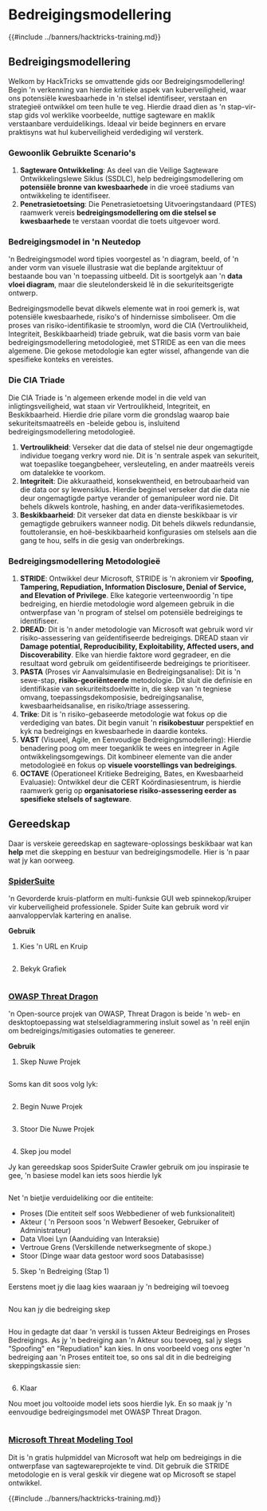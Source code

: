 # Bedreigingsmodellering

{{#include ../banners/hacktricks-training.md}}

## Bedreigingsmodellering

Welkom by HackTricks se omvattende gids oor Bedreigingsmodellering! Begin 'n verkenning van hierdie kritieke aspek van kuberveiligheid, waar ons potensiële kwesbaarhede in 'n stelsel identifiseer, verstaan en strategieë ontwikkel om teen hulle te veg. Hierdie draad dien as 'n stap-vir-stap gids vol werklike voorbeelde, nuttige sagteware en maklik verstaanbare verduidelikings. Ideaal vir beide beginners en ervare praktisyns wat hul kuberveiligheid verdediging wil versterk.

### Gewoonlik Gebruikte Scenario's

1. **Sagteware Ontwikkeling**: As deel van die Veilige Sagteware Ontwikkelingslewe Siklus (SSDLC), help bedreigingsmodellering om **potensiële bronne van kwesbaarhede** in die vroeë stadiums van ontwikkeling te identifiseer.
2. **Penetrasietoetsing**: Die Penetrasietoetsing Uitvoeringstandaard (PTES) raamwerk vereis **bedreigingsmodellering om die stelsel se kwesbaarhede** te verstaan voordat die toets uitgevoer word.

### Bedreigingsmodel in 'n Neutedop

'n Bedreigingsmodel word tipies voorgestel as 'n diagram, beeld, of 'n ander vorm van visuele illustrasie wat die beplande argitektuur of bestaande bou van 'n toepassing uitbeeld. Dit is soortgelyk aan 'n **data vloei diagram**, maar die sleutelonderskeid lê in die sekuriteitsgerigte ontwerp.

Bedreigingsmodelle bevat dikwels elemente wat in rooi gemerk is, wat potensiële kwesbaarhede, risiko's of hindernisse simboliseer. Om die proses van risiko-identifikasie te stroomlyn, word die CIA (Vertroulikheid, Integriteit, Beskikbaarheid) triade gebruik, wat die basis vorm van baie bedreigingsmodellering metodologieë, met STRIDE as een van die mees algemene. Die gekose metodologie kan egter wissel, afhangende van die spesifieke konteks en vereistes.

### Die CIA Triade

Die CIA Triade is 'n algemeen erkende model in die veld van inligtingsveiligheid, wat staan vir Vertroulikheid, Integriteit, en Beskikbaarheid. Hierdie drie pilare vorm die grondslag waarop baie sekuriteitsmaatreëls en -beleide gebou is, insluitend bedreigingsmodellering metodologieë.

1. **Vertroulikheid**: Verseker dat die data of stelsel nie deur ongemagtigde individue toegang verkry word nie. Dit is 'n sentrale aspek van sekuriteit, wat toepaslike toegangbeheer, versleuteling, en ander maatreëls vereis om datalekke te voorkom.
2. **Integriteit**: Die akkuraatheid, konsekwentheid, en betroubaarheid van die data oor sy lewensiklus. Hierdie beginsel verseker dat die data nie deur ongemagtigde partye verander of gemanipuleer word nie. Dit behels dikwels kontrole, hashing, en ander data-verifikasiemetodes.
3. **Beskikbaarheid**: Dit verseker dat data en dienste beskikbaar is vir gemagtigde gebruikers wanneer nodig. Dit behels dikwels redundansie, fouttoleransie, en hoë-beskikbaarheid konfigurasies om stelsels aan die gang te hou, selfs in die gesig van onderbrekings.

### Bedreigingsmodellering Metodologieë

1. **STRIDE**: Ontwikkel deur Microsoft, STRIDE is 'n akroniem vir **Spoofing, Tampering, Repudiation, Information Disclosure, Denial of Service, and Elevation of Privilege**. Elke kategorie verteenwoordig 'n tipe bedreiging, en hierdie metodologie word algemeen gebruik in die ontwerpfase van 'n program of stelsel om potensiële bedreigings te identifiseer.
2. **DREAD**: Dit is 'n ander metodologie van Microsoft wat gebruik word vir risiko-assessering van geïdentifiseerde bedreigings. DREAD staan vir **Damage potential, Reproducibility, Exploitability, Affected users, and Discoverability**. Elke van hierdie faktore word gegradeer, en die resultaat word gebruik om geïdentifiseerde bedreigings te prioritiseer.
3. **PASTA** (Proses vir Aanvalsimulasie en Bedreigingsanalise): Dit is 'n sewe-stap, **risiko-georiënteerde** metodologie. Dit sluit die definisie en identifikasie van sekuriteitsdoelwitte in, die skep van 'n tegniese omvang, toepassingsdekomposisie, bedreigingsanalise, kwesbaarheidsanalise, en risiko/triage assessering.
4. **Trike**: Dit is 'n risiko-gebaseerde metodologie wat fokus op die verdediging van bates. Dit begin vanuit 'n **risikobestuur** perspektief en kyk na bedreigings en kwesbaarhede in daardie konteks.
5. **VAST** (Visueel, Agile, en Eenvoudige Bedreigingsmodellering): Hierdie benadering poog om meer toeganklik te wees en integreer in Agile ontwikkelingsomgewings. Dit kombineer elemente van die ander metodologieë en fokus op **visuele voorstellings van bedreigings**.
6. **OCTAVE** (Operationeel Kritieke Bedreiging, Bates, en Kwesbaarheid Evaluasie): Ontwikkel deur die CERT Koördinasiesentrum, is hierdie raamwerk gerig op **organisatoriese risiko-assessering eerder as spesifieke stelsels of sagteware**.

## Gereedskap

Daar is verskeie gereedskap en sagteware-oplossings beskikbaar wat kan **help** met die skepping en bestuur van bedreigingsmodelle. Hier is 'n paar wat jy kan oorweeg.

### [SpiderSuite](https://github.com/3nock/SpiderSuite)

'n Gevorderde kruis-platform en multi-funksie GUI web spinnekop/kruiper vir kuberveiligheid professionele. Spider Suite kan gebruik word vir aanvaloppervlak kartering en analise.

**Gebruik**

1. Kies 'n URL en Kruip

<figure><img src="../images/threatmodel_spidersuite_1.png" alt=""><figcaption></figcaption></figure>

2. Bekyk Grafiek

<figure><img src="../images/threatmodel_spidersuite_2.png" alt=""><figcaption></figcaption></figure>

### [OWASP Threat Dragon](https://github.com/OWASP/threat-dragon/releases)

'n Open-source projek van OWASP, Threat Dragon is beide 'n web- en desktoptoepassing wat stelseldiagrammering insluit sowel as 'n reël enjin om bedreigings/mitigasies outomaties te genereer.

**Gebruik**

1. Skep Nuwe Projek

<figure><img src="../images/create_new_project_1.jpg" alt=""><figcaption></figcaption></figure>

Soms kan dit soos volg lyk:

<figure><img src="../images/1_threatmodel_create_project.jpg" alt=""><figcaption></figcaption></figure>

2. Begin Nuwe Projek

<figure><img src="../images/launch_new_project_2.jpg" alt=""><figcaption></figcaption></figure>

3. Stoor Die Nuwe Projek

<figure><img src="../images/save_new_project.jpg" alt=""><figcaption></figcaption></figure>

4. Skep jou model

Jy kan gereedskap soos SpiderSuite Crawler gebruik om jou inspirasie te gee, 'n basiese model kan iets soos hierdie lyk

<figure><img src="../images/0_basic_threat_model.jpg" alt=""><figcaption></figcaption></figure>

Net 'n bietjie verduideliking oor die entiteite:

- Proses (Die entiteit self soos Webbediener of web funksionaliteit)
- Akteur ( 'n Persoon soos 'n Webwerf Besoeker, Gebruiker of Administrateur)
- Data Vloei Lyn (Aanduiding van Interaksie)
- Vertroue Grens (Verskillende netwerksegmente of skope.)
- Stoor (Dinge waar data gestoor word soos Databasisse)

5. Skep 'n Bedreiging (Stap 1)

Eerstens moet jy die laag kies waaraan jy 'n bedreiging wil toevoeg

<figure><img src="../images/3_threatmodel_chose-threat-layer.jpg" alt=""><figcaption></figcaption></figure>

Nou kan jy die bedreiging skep

<figure><img src="../images/4_threatmodel_create-threat.jpg" alt=""><figcaption></figcaption></figure>

Hou in gedagte dat daar 'n verskil is tussen Akteur Bedreigings en Proses Bedreigings. As jy 'n bedreiging aan 'n Akteur sou toevoeg, sal jy slegs "Spoofing" en "Repudiation" kan kies. In ons voorbeeld voeg ons egter 'n bedreiging aan 'n Proses entiteit toe, so ons sal dit in die bedreiging skeppingskassie sien:

<figure><img src="../images/2_threatmodel_type-option.jpg" alt=""><figcaption></figcaption></figure>

6. Klaar

Nou moet jou voltooide model iets soos hierdie lyk. En so maak jy 'n eenvoudige bedreigingsmodel met OWASP Threat Dragon.

<figure><img src="../images/threat_model_finished.jpg" alt=""><figcaption></figcaption></figure>

### [Microsoft Threat Modeling Tool](https://aka.ms/threatmodelingtool)

Dit is 'n gratis hulpmiddel van Microsoft wat help om bedreigings in die ontwerpfase van sagtewareprojekte te vind. Dit gebruik die STRIDE metodologie en is veral geskik vir diegene wat op Microsoft se stapel ontwikkel.


{{#include ../banners/hacktricks-training.md}}
